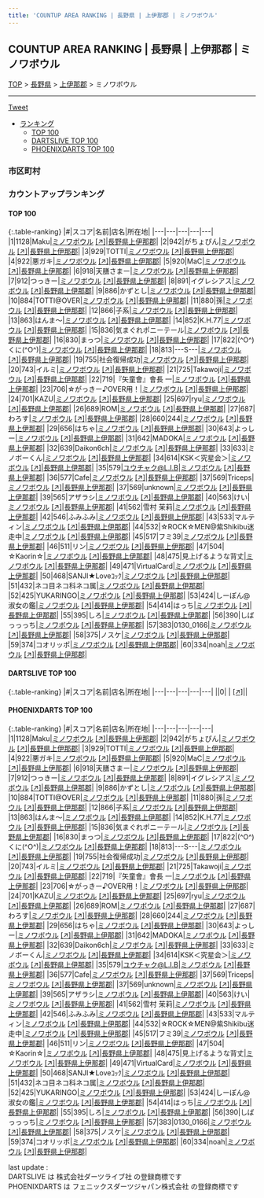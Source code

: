 ```yaml
---
title: 'COUNTUP AREA RANKING | 長野県 | 上伊那郡 | ミノワボウル'
---
```

## COUNTUP AREA RANKING | 長野県 | 上伊那郡 | ミノワボウル

[TOP](/darts/rank/) > [長野県](/darts/rank/長野県/) > [上伊那郡](/darts/rank/長野県/上伊那郡/) > ミノワボウル

___

<a href="https://twitter.com/share?ref_src=twsrc%5Etfw" data-text="COUNTUP AREA RANKING | 長野県上伊那郡ミノワボウル" class="twitter-share-button" data-hashtags="DARTSLIVE,PHOENIXDARTS,darts,ダーツ" data-show-count="false">Tweet</a>

* [ランキング](#カウントアップランキング)
    * [TOP 100](#top-100)
    * [DARTSLIVE TOP 100](#dartslive-top-100)
    * [PHOENIXDARTS TOP 100](#phoenixdarts-top-100)

### 市区町村

<ul>

</ul>

### カウントアップランキング

#### TOP 100



{:.table-ranking}
|#|スコア|名前|店名|所在地|
|---|---|---|---|---|
|1|1128|<span class="rank-name-pd">Maku</span>|<a href="/darts/rank/shops/89566.html">ミノワボウル</a> <a href="https://vs.phoenixdarts.com/jp/shop/shopDetailInfo/s_89566?s_seq=89566">[↗]</a>|<a href="/darts/rank/長野県/上伊那郡">長野県上伊那郡</a>|
|2|942|<span class="rank-name-pd">がちょぴん</span>|<a href="/darts/rank/shops/89566.html">ミノワボウル</a> <a href="https://vs.phoenixdarts.com/jp/shop/shopDetailInfo/s_89566?s_seq=89566">[↗]</a>|<a href="/darts/rank/長野県/上伊那郡">長野県上伊那郡</a>|
|3|929|<span class="rank-name-pd">TOTTI</span>|<a href="/darts/rank/shops/89566.html">ミノワボウル</a> <a href="https://vs.phoenixdarts.com/jp/shop/shopDetailInfo/s_89566?s_seq=89566">[↗]</a>|<a href="/darts/rank/長野県/上伊那郡">長野県上伊那郡</a>|
|4|922|<span class="rank-name-pd">悪ガキ</span>|<a href="/darts/rank/shops/89566.html">ミノワボウル</a> <a href="https://vs.phoenixdarts.com/jp/shop/shopDetailInfo/s_89566?s_seq=89566">[↗]</a>|<a href="/darts/rank/長野県/上伊那郡">長野県上伊那郡</a>|
|5|920|<span class="rank-name-pd">MaC</span>|<a href="/darts/rank/shops/89566.html">ミノワボウル</a> <a href="https://vs.phoenixdarts.com/jp/shop/shopDetailInfo/s_89566?s_seq=89566">[↗]</a>|<a href="/darts/rank/長野県/上伊那郡">長野県上伊那郡</a>|
|6|918|<span class="rank-name-pd">天膳さまー</span>|<a href="/darts/rank/shops/89566.html">ミノワボウル</a> <a href="https://vs.phoenixdarts.com/jp/shop/shopDetailInfo/s_89566?s_seq=89566">[↗]</a>|<a href="/darts/rank/長野県/上伊那郡">長野県上伊那郡</a>|
|7|912|<span class="rank-name-pd">つっきー</span>|<a href="/darts/rank/shops/89566.html">ミノワボウル</a> <a href="https://vs.phoenixdarts.com/jp/shop/shopDetailInfo/s_89566?s_seq=89566">[↗]</a>|<a href="/darts/rank/長野県/上伊那郡">長野県上伊那郡</a>|
|8|891|<span class="rank-name-pd">イグレシアス</span>|<a href="/darts/rank/shops/89566.html">ミノワボウル</a> <a href="https://vs.phoenixdarts.com/jp/shop/shopDetailInfo/s_89566?s_seq=89566">[↗]</a>|<a href="/darts/rank/長野県/上伊那郡">長野県上伊那郡</a>|
|9|886|<span class="rank-name-pd">かずとし</span>|<a href="/darts/rank/shops/89566.html">ミノワボウル</a> <a href="https://vs.phoenixdarts.com/jp/shop/shopDetailInfo/s_89566?s_seq=89566">[↗]</a>|<a href="/darts/rank/長野県/上伊那郡">長野県上伊那郡</a>|
|10|884|<span class="rank-name-pd">TOTTI@OVER</span>|<a href="/darts/rank/shops/89566.html">ミノワボウル</a> <a href="https://vs.phoenixdarts.com/jp/shop/shopDetailInfo/s_89566?s_seq=89566">[↗]</a>|<a href="/darts/rank/長野県/上伊那郡">長野県上伊那郡</a>|
|11|880|<span class="rank-name-pd">孫</span>|<a href="/darts/rank/shops/89566.html">ミノワボウル</a> <a href="https://vs.phoenixdarts.com/jp/shop/shopDetailInfo/s_89566?s_seq=89566">[↗]</a>|<a href="/darts/rank/長野県/上伊那郡">長野県上伊那郡</a>|
|12|866|<span class="rank-name-pd">子系</span>|<a href="/darts/rank/shops/89566.html">ミノワボウル</a> <a href="https://vs.phoenixdarts.com/jp/shop/shopDetailInfo/s_89566?s_seq=89566">[↗]</a>|<a href="/darts/rank/長野県/上伊那郡">長野県上伊那郡</a>|
|13|863|<span class="rank-name-pd">はんま～</span>|<a href="/darts/rank/shops/89566.html">ミノワボウル</a> <a href="https://vs.phoenixdarts.com/jp/shop/shopDetailInfo/s_89566?s_seq=89566">[↗]</a>|<a href="/darts/rank/長野県/上伊那郡">長野県上伊那郡</a>|
|14|852|<span class="rank-name-pd">K.H.77</span>|<a href="/darts/rank/shops/89566.html">ミノワボウル</a> <a href="https://vs.phoenixdarts.com/jp/shop/shopDetailInfo/s_89566?s_seq=89566">[↗]</a>|<a href="/darts/rank/長野県/上伊那郡">長野県上伊那郡</a>|
|15|836|<span class="rank-name-pd">気まぐれポニーテール</span>|<a href="/darts/rank/shops/89566.html">ミノワボウル</a> <a href="https://vs.phoenixdarts.com/jp/shop/shopDetailInfo/s_89566?s_seq=89566">[↗]</a>|<a href="/darts/rank/長野県/上伊那郡">長野県上伊那郡</a>|
|16|830|<span class="rank-name-pd">まっつ</span>|<a href="/darts/rank/shops/89566.html">ミノワボウル</a> <a href="https://vs.phoenixdarts.com/jp/shop/shopDetailInfo/s_89566?s_seq=89566">[↗]</a>|<a href="/darts/rank/長野県/上伊那郡">長野県上伊那郡</a>|
|17|822|<span class="rank-name-pd">(^O^)くに(^O^)</span>|<a href="/darts/rank/shops/89566.html">ミノワボウル</a> <a href="https://vs.phoenixdarts.com/jp/shop/shopDetailInfo/s_89566?s_seq=89566">[↗]</a>|<a href="/darts/rank/長野県/上伊那郡">長野県上伊那郡</a>|
|18|813|<span class="rank-name-pd">---S---</span>|<a href="/darts/rank/shops/89566.html">ミノワボウル</a> <a href="https://vs.phoenixdarts.com/jp/shop/shopDetailInfo/s_89566?s_seq=89566">[↗]</a>|<a href="/darts/rank/長野県/上伊那郡">長野県上伊那郡</a>|
|19|755|<span class="rank-name-pd">社会復帰成功</span>|<a href="/darts/rank/shops/89566.html">ミノワボウル</a> <a href="https://vs.phoenixdarts.com/jp/shop/shopDetailInfo/s_89566?s_seq=89566">[↗]</a>|<a href="/darts/rank/長野県/上伊那郡">長野県上伊那郡</a>|
|20|743|<span class="rank-name-pd">イルミ</span>|<a href="/darts/rank/shops/89566.html">ミノワボウル</a> <a href="https://vs.phoenixdarts.com/jp/shop/shopDetailInfo/s_89566?s_seq=89566">[↗]</a>|<a href="/darts/rank/長野県/上伊那郡">長野県上伊那郡</a>|
|21|725|<span class="rank-name-pd">Takawoji</span>|<a href="/darts/rank/shops/89566.html">ミノワボウル</a> <a href="https://vs.phoenixdarts.com/jp/shop/shopDetailInfo/s_89566?s_seq=89566">[↗]</a>|<a href="/darts/rank/長野県/上伊那郡">長野県上伊那郡</a>|
|22|719|<span class="rank-name-pd">『矢童會』會長  一</span>|<a href="/darts/rank/shops/89566.html">ミノワボウル</a> <a href="https://vs.phoenixdarts.com/jp/shop/shopDetailInfo/s_89566?s_seq=89566">[↗]</a>|<a href="/darts/rank/長野県/上伊那郡">長野県上伊那郡</a>|
|23|706|<span class="rank-name-pd">☆がっきー♪OVER用！</span>|<a href="/darts/rank/shops/89566.html">ミノワボウル</a> <a href="https://vs.phoenixdarts.com/jp/shop/shopDetailInfo/s_89566?s_seq=89566">[↗]</a>|<a href="/darts/rank/長野県/上伊那郡">長野県上伊那郡</a>|
|24|701|<span class="rank-name-pd">KAZU</span>|<a href="/darts/rank/shops/89566.html">ミノワボウル</a> <a href="https://vs.phoenixdarts.com/jp/shop/shopDetailInfo/s_89566?s_seq=89566">[↗]</a>|<a href="/darts/rank/長野県/上伊那郡">長野県上伊那郡</a>|
|25|697|<span class="rank-name-pd">ryu</span>|<a href="/darts/rank/shops/89566.html">ミノワボウル</a> <a href="https://vs.phoenixdarts.com/jp/shop/shopDetailInfo/s_89566?s_seq=89566">[↗]</a>|<a href="/darts/rank/長野県/上伊那郡">長野県上伊那郡</a>|
|26|689|<span class="rank-name-pd">ROM</span>|<a href="/darts/rank/shops/89566.html">ミノワボウル</a> <a href="https://vs.phoenixdarts.com/jp/shop/shopDetailInfo/s_89566?s_seq=89566">[↗]</a>|<a href="/darts/rank/長野県/上伊那郡">長野県上伊那郡</a>|
|27|687|<span class="rank-name-pd">わろす</span>|<a href="/darts/rank/shops/89566.html">ミノワボウル</a> <a href="https://vs.phoenixdarts.com/jp/shop/shopDetailInfo/s_89566?s_seq=89566">[↗]</a>|<a href="/darts/rank/長野県/上伊那郡">長野県上伊那郡</a>|
|28|660|<span class="rank-name-pd">244</span>|<a href="/darts/rank/shops/89566.html">ミノワボウル</a> <a href="https://vs.phoenixdarts.com/jp/shop/shopDetailInfo/s_89566?s_seq=89566">[↗]</a>|<a href="/darts/rank/長野県/上伊那郡">長野県上伊那郡</a>|
|29|656|<span class="rank-name-pd">はちゃ</span>|<a href="/darts/rank/shops/89566.html">ミノワボウル</a> <a href="https://vs.phoenixdarts.com/jp/shop/shopDetailInfo/s_89566?s_seq=89566">[↗]</a>|<a href="/darts/rank/長野県/上伊那郡">長野県上伊那郡</a>|
|30|643|<span class="rank-name-pd">よっしー</span>|<a href="/darts/rank/shops/89566.html">ミノワボウル</a> <a href="https://vs.phoenixdarts.com/jp/shop/shopDetailInfo/s_89566?s_seq=89566">[↗]</a>|<a href="/darts/rank/長野県/上伊那郡">長野県上伊那郡</a>|
|31|642|<span class="rank-name-pd">MADOKA</span>|<a href="/darts/rank/shops/89566.html">ミノワボウル</a> <a href="https://vs.phoenixdarts.com/jp/shop/shopDetailInfo/s_89566?s_seq=89566">[↗]</a>|<a href="/darts/rank/長野県/上伊那郡">長野県上伊那郡</a>|
|32|639|<span class="rank-name-pd">Daikon6ch</span>|<a href="/darts/rank/shops/89566.html">ミノワボウル</a> <a href="https://vs.phoenixdarts.com/jp/shop/shopDetailInfo/s_89566?s_seq=89566">[↗]</a>|<a href="/darts/rank/長野県/上伊那郡">長野県上伊那郡</a>|
|33|633|<span class="rank-name-pd">ミノボーくん</span>|<a href="/darts/rank/shops/89566.html">ミノワボウル</a> <a href="https://vs.phoenixdarts.com/jp/shop/shopDetailInfo/s_89566?s_seq=89566">[↗]</a>|<a href="/darts/rank/長野県/上伊那郡">長野県上伊那郡</a>|
|34|614|<span class="rank-name-pd">KSK＜究星会＞</span>|<a href="/darts/rank/shops/89566.html">ミノワボウル</a> <a href="https://vs.phoenixdarts.com/jp/shop/shopDetailInfo/s_89566?s_seq=89566">[↗]</a>|<a href="/darts/rank/長野県/上伊那郡">長野県上伊那郡</a>|
|35|579|<span class="rank-name-pd">ユウチャク@L.I.B</span>|<a href="/darts/rank/shops/89566.html">ミノワボウル</a> <a href="https://vs.phoenixdarts.com/jp/shop/shopDetailInfo/s_89566?s_seq=89566">[↗]</a>|<a href="/darts/rank/長野県/上伊那郡">長野県上伊那郡</a>|
|36|577|<span class="rank-name-pd">Cafe</span>|<a href="/darts/rank/shops/89566.html">ミノワボウル</a> <a href="https://vs.phoenixdarts.com/jp/shop/shopDetailInfo/s_89566?s_seq=89566">[↗]</a>|<a href="/darts/rank/長野県/上伊那郡">長野県上伊那郡</a>|
|37|569|<span class="rank-name-pd">Triceps</span>|<a href="/darts/rank/shops/89566.html">ミノワボウル</a> <a href="https://vs.phoenixdarts.com/jp/shop/shopDetailInfo/s_89566?s_seq=89566">[↗]</a>|<a href="/darts/rank/長野県/上伊那郡">長野県上伊那郡</a>|
|37|569|<span class="rank-name-pd">unknown</span>|<a href="/darts/rank/shops/89566.html">ミノワボウル</a> <a href="https://vs.phoenixdarts.com/jp/shop/shopDetailInfo/s_89566?s_seq=89566">[↗]</a>|<a href="/darts/rank/長野県/上伊那郡">長野県上伊那郡</a>|
|39|565|<span class="rank-name-pd">アザラシ</span>|<a href="/darts/rank/shops/89566.html">ミノワボウル</a> <a href="https://vs.phoenixdarts.com/jp/shop/shopDetailInfo/s_89566?s_seq=89566">[↗]</a>|<a href="/darts/rank/長野県/上伊那郡">長野県上伊那郡</a>|
|40|563|<span class="rank-name-pd">けい</span>|<a href="/darts/rank/shops/89566.html">ミノワボウル</a> <a href="https://vs.phoenixdarts.com/jp/shop/shopDetailInfo/s_89566?s_seq=89566">[↗]</a>|<a href="/darts/rank/長野県/上伊那郡">長野県上伊那郡</a>|
|41|562|<span class="rank-name-pd">雪村 茉莉</span>|<a href="/darts/rank/shops/89566.html">ミノワボウル</a> <a href="https://vs.phoenixdarts.com/jp/shop/shopDetailInfo/s_89566?s_seq=89566">[↗]</a>|<a href="/darts/rank/長野県/上伊那郡">長野県上伊那郡</a>|
|42|546|<span class="rank-name-pd">ふみふみ</span>|<a href="/darts/rank/shops/89566.html">ミノワボウル</a> <a href="https://vs.phoenixdarts.com/jp/shop/shopDetailInfo/s_89566?s_seq=89566">[↗]</a>|<a href="/darts/rank/長野県/上伊那郡">長野県上伊那郡</a>|
|43|533|<span class="rank-name-pd">マルティン</span>|<a href="/darts/rank/shops/89566.html">ミノワボウル</a> <a href="https://vs.phoenixdarts.com/jp/shop/shopDetailInfo/s_89566?s_seq=89566">[↗]</a>|<a href="/darts/rank/長野県/上伊那郡">長野県上伊那郡</a>|
|44|532|<span class="rank-name-pd">☆ROCK☆MEN@紫Shikibu迷走中</span>|<a href="/darts/rank/shops/89566.html">ミノワボウル</a> <a href="https://vs.phoenixdarts.com/jp/shop/shopDetailInfo/s_89566?s_seq=89566">[↗]</a>|<a href="/darts/rank/長野県/上伊那郡">長野県上伊那郡</a>|
|45|517|<span class="rank-name-pd">フミ39</span>|<a href="/darts/rank/shops/89566.html">ミノワボウル</a> <a href="https://vs.phoenixdarts.com/jp/shop/shopDetailInfo/s_89566?s_seq=89566">[↗]</a>|<a href="/darts/rank/長野県/上伊那郡">長野県上伊那郡</a>|
|46|511|<span class="rank-name-pd">リン</span>|<a href="/darts/rank/shops/89566.html">ミノワボウル</a> <a href="https://vs.phoenixdarts.com/jp/shop/shopDetailInfo/s_89566?s_seq=89566">[↗]</a>|<a href="/darts/rank/長野県/上伊那郡">長野県上伊那郡</a>|
|47|504|<span class="rank-name-pd">☆Kaorin☆</span>|<a href="/darts/rank/shops/89566.html">ミノワボウル</a> <a href="https://vs.phoenixdarts.com/jp/shop/shopDetailInfo/s_89566?s_seq=89566">[↗]</a>|<a href="/darts/rank/長野県/上伊那郡">長野県上伊那郡</a>|
|48|475|<span class="rank-name-pd">見上げるような背丈</span>|<a href="/darts/rank/shops/89566.html">ミノワボウル</a> <a href="https://vs.phoenixdarts.com/jp/shop/shopDetailInfo/s_89566?s_seq=89566">[↗]</a>|<a href="/darts/rank/長野県/上伊那郡">長野県上伊那郡</a>|
|49|471|<span class="rank-name-pd">VirtualCard</span>|<a href="/darts/rank/shops/89566.html">ミノワボウル</a> <a href="https://vs.phoenixdarts.com/jp/shop/shopDetailInfo/s_89566?s_seq=89566">[↗]</a>|<a href="/darts/rank/長野県/上伊那郡">長野県上伊那郡</a>|
|50|468|<span class="rank-name-pd">SANJI★Loveｺｯｸ</span>|<a href="/darts/rank/shops/89566.html">ミノワボウル</a> <a href="https://vs.phoenixdarts.com/jp/shop/shopDetailInfo/s_89566?s_seq=89566">[↗]</a>|<a href="/darts/rank/長野県/上伊那郡">長野県上伊那郡</a>|
|51|432|<span class="rank-name-pd">ネコ目ネコ科ネコ属</span>|<a href="/darts/rank/shops/89566.html">ミノワボウル</a> <a href="https://vs.phoenixdarts.com/jp/shop/shopDetailInfo/s_89566?s_seq=89566">[↗]</a>|<a href="/darts/rank/長野県/上伊那郡">長野県上伊那郡</a>|
|52|425|<span class="rank-name-pd">YUKARINGO</span>|<a href="/darts/rank/shops/89566.html">ミノワボウル</a> <a href="https://vs.phoenixdarts.com/jp/shop/shopDetailInfo/s_89566?s_seq=89566">[↗]</a>|<a href="/darts/rank/長野県/上伊那郡">長野県上伊那郡</a>|
|53|424|<span class="rank-name-pd">しーぽん@淑女の鑑</span>|<a href="/darts/rank/shops/89566.html">ミノワボウル</a> <a href="https://vs.phoenixdarts.com/jp/shop/shopDetailInfo/s_89566?s_seq=89566">[↗]</a>|<a href="/darts/rank/長野県/上伊那郡">長野県上伊那郡</a>|
|54|414|<span class="rank-name-pd">はっち</span>|<a href="/darts/rank/shops/89566.html">ミノワボウル</a> <a href="https://vs.phoenixdarts.com/jp/shop/shopDetailInfo/s_89566?s_seq=89566">[↗]</a>|<a href="/darts/rank/長野県/上伊那郡">長野県上伊那郡</a>|
|55|395|<span class="rank-name-pd">しろ</span>|<a href="/darts/rank/shops/89566.html">ミノワボウル</a> <a href="https://vs.phoenixdarts.com/jp/shop/shopDetailInfo/s_89566?s_seq=89566">[↗]</a>|<a href="/darts/rank/長野県/上伊那郡">長野県上伊那郡</a>|
|56|390|<span class="rank-name-pd">しばっっっち</span>|<a href="/darts/rank/shops/89566.html">ミノワボウル</a> <a href="https://vs.phoenixdarts.com/jp/shop/shopDetailInfo/s_89566?s_seq=89566">[↗]</a>|<a href="/darts/rank/長野県/上伊那郡">長野県上伊那郡</a>|
|57|383|<span class="rank-name-pd">0130_0166</span>|<a href="/darts/rank/shops/89566.html">ミノワボウル</a> <a href="https://vs.phoenixdarts.com/jp/shop/shopDetailInfo/s_89566?s_seq=89566">[↗]</a>|<a href="/darts/rank/長野県/上伊那郡">長野県上伊那郡</a>|
|58|375|<span class="rank-name-pd">ノスケ</span>|<a href="/darts/rank/shops/89566.html">ミノワボウル</a> <a href="https://vs.phoenixdarts.com/jp/shop/shopDetailInfo/s_89566?s_seq=89566">[↗]</a>|<a href="/darts/rank/長野県/上伊那郡">長野県上伊那郡</a>|
|59|374|<span class="rank-name-pd">コオリッポ</span>|<a href="/darts/rank/shops/89566.html">ミノワボウル</a> <a href="https://vs.phoenixdarts.com/jp/shop/shopDetailInfo/s_89566?s_seq=89566">[↗]</a>|<a href="/darts/rank/長野県/上伊那郡">長野県上伊那郡</a>|
|60|334|<span class="rank-name-pd">noah</span>|<a href="/darts/rank/shops/89566.html">ミノワボウル</a> <a href="https://vs.phoenixdarts.com/jp/shop/shopDetailInfo/s_89566?s_seq=89566">[↗]</a>|<a href="/darts/rank/長野県/上伊那郡">長野県上伊那郡</a>|


#### DARTSLIVE TOP 100



{:.table-ranking}
|#|スコア|名前|店名|所在地|
|---|---|---|---|---|
||0|<span class="rank-name-dl"> </span>|<a href="/darts/rank/shops/.html"></a> <a href="">[↗]</a>|<a href="/darts/rank//"></a>|


#### PHOENIXDARTS TOP 100



{:.table-ranking}
|#|スコア|名前|店名|所在地|
|---|---|---|---|---|
|1|1128|<span class="rank-name-pd">Maku</span>|<a href="/darts/rank/shops/89566.html">ミノワボウル</a> <a href="https://vs.phoenixdarts.com/jp/shop/shopDetailInfo/s_89566?s_seq=89566">[↗]</a>|<a href="/darts/rank/長野県/上伊那郡">長野県上伊那郡</a>|
|2|942|<span class="rank-name-pd">がちょぴん</span>|<a href="/darts/rank/shops/89566.html">ミノワボウル</a> <a href="https://vs.phoenixdarts.com/jp/shop/shopDetailInfo/s_89566?s_seq=89566">[↗]</a>|<a href="/darts/rank/長野県/上伊那郡">長野県上伊那郡</a>|
|3|929|<span class="rank-name-pd">TOTTI</span>|<a href="/darts/rank/shops/89566.html">ミノワボウル</a> <a href="https://vs.phoenixdarts.com/jp/shop/shopDetailInfo/s_89566?s_seq=89566">[↗]</a>|<a href="/darts/rank/長野県/上伊那郡">長野県上伊那郡</a>|
|4|922|<span class="rank-name-pd">悪ガキ</span>|<a href="/darts/rank/shops/89566.html">ミノワボウル</a> <a href="https://vs.phoenixdarts.com/jp/shop/shopDetailInfo/s_89566?s_seq=89566">[↗]</a>|<a href="/darts/rank/長野県/上伊那郡">長野県上伊那郡</a>|
|5|920|<span class="rank-name-pd">MaC</span>|<a href="/darts/rank/shops/89566.html">ミノワボウル</a> <a href="https://vs.phoenixdarts.com/jp/shop/shopDetailInfo/s_89566?s_seq=89566">[↗]</a>|<a href="/darts/rank/長野県/上伊那郡">長野県上伊那郡</a>|
|6|918|<span class="rank-name-pd">天膳さまー</span>|<a href="/darts/rank/shops/89566.html">ミノワボウル</a> <a href="https://vs.phoenixdarts.com/jp/shop/shopDetailInfo/s_89566?s_seq=89566">[↗]</a>|<a href="/darts/rank/長野県/上伊那郡">長野県上伊那郡</a>|
|7|912|<span class="rank-name-pd">つっきー</span>|<a href="/darts/rank/shops/89566.html">ミノワボウル</a> <a href="https://vs.phoenixdarts.com/jp/shop/shopDetailInfo/s_89566?s_seq=89566">[↗]</a>|<a href="/darts/rank/長野県/上伊那郡">長野県上伊那郡</a>|
|8|891|<span class="rank-name-pd">イグレシアス</span>|<a href="/darts/rank/shops/89566.html">ミノワボウル</a> <a href="https://vs.phoenixdarts.com/jp/shop/shopDetailInfo/s_89566?s_seq=89566">[↗]</a>|<a href="/darts/rank/長野県/上伊那郡">長野県上伊那郡</a>|
|9|886|<span class="rank-name-pd">かずとし</span>|<a href="/darts/rank/shops/89566.html">ミノワボウル</a> <a href="https://vs.phoenixdarts.com/jp/shop/shopDetailInfo/s_89566?s_seq=89566">[↗]</a>|<a href="/darts/rank/長野県/上伊那郡">長野県上伊那郡</a>|
|10|884|<span class="rank-name-pd">TOTTI@OVER</span>|<a href="/darts/rank/shops/89566.html">ミノワボウル</a> <a href="https://vs.phoenixdarts.com/jp/shop/shopDetailInfo/s_89566?s_seq=89566">[↗]</a>|<a href="/darts/rank/長野県/上伊那郡">長野県上伊那郡</a>|
|11|880|<span class="rank-name-pd">孫</span>|<a href="/darts/rank/shops/89566.html">ミノワボウル</a> <a href="https://vs.phoenixdarts.com/jp/shop/shopDetailInfo/s_89566?s_seq=89566">[↗]</a>|<a href="/darts/rank/長野県/上伊那郡">長野県上伊那郡</a>|
|12|866|<span class="rank-name-pd">子系</span>|<a href="/darts/rank/shops/89566.html">ミノワボウル</a> <a href="https://vs.phoenixdarts.com/jp/shop/shopDetailInfo/s_89566?s_seq=89566">[↗]</a>|<a href="/darts/rank/長野県/上伊那郡">長野県上伊那郡</a>|
|13|863|<span class="rank-name-pd">はんま～</span>|<a href="/darts/rank/shops/89566.html">ミノワボウル</a> <a href="https://vs.phoenixdarts.com/jp/shop/shopDetailInfo/s_89566?s_seq=89566">[↗]</a>|<a href="/darts/rank/長野県/上伊那郡">長野県上伊那郡</a>|
|14|852|<span class="rank-name-pd">K.H.77</span>|<a href="/darts/rank/shops/89566.html">ミノワボウル</a> <a href="https://vs.phoenixdarts.com/jp/shop/shopDetailInfo/s_89566?s_seq=89566">[↗]</a>|<a href="/darts/rank/長野県/上伊那郡">長野県上伊那郡</a>|
|15|836|<span class="rank-name-pd">気まぐれポニーテール</span>|<a href="/darts/rank/shops/89566.html">ミノワボウル</a> <a href="https://vs.phoenixdarts.com/jp/shop/shopDetailInfo/s_89566?s_seq=89566">[↗]</a>|<a href="/darts/rank/長野県/上伊那郡">長野県上伊那郡</a>|
|16|830|<span class="rank-name-pd">まっつ</span>|<a href="/darts/rank/shops/89566.html">ミノワボウル</a> <a href="https://vs.phoenixdarts.com/jp/shop/shopDetailInfo/s_89566?s_seq=89566">[↗]</a>|<a href="/darts/rank/長野県/上伊那郡">長野県上伊那郡</a>|
|17|822|<span class="rank-name-pd">(^O^)くに(^O^)</span>|<a href="/darts/rank/shops/89566.html">ミノワボウル</a> <a href="https://vs.phoenixdarts.com/jp/shop/shopDetailInfo/s_89566?s_seq=89566">[↗]</a>|<a href="/darts/rank/長野県/上伊那郡">長野県上伊那郡</a>|
|18|813|<span class="rank-name-pd">---S---</span>|<a href="/darts/rank/shops/89566.html">ミノワボウル</a> <a href="https://vs.phoenixdarts.com/jp/shop/shopDetailInfo/s_89566?s_seq=89566">[↗]</a>|<a href="/darts/rank/長野県/上伊那郡">長野県上伊那郡</a>|
|19|755|<span class="rank-name-pd">社会復帰成功</span>|<a href="/darts/rank/shops/89566.html">ミノワボウル</a> <a href="https://vs.phoenixdarts.com/jp/shop/shopDetailInfo/s_89566?s_seq=89566">[↗]</a>|<a href="/darts/rank/長野県/上伊那郡">長野県上伊那郡</a>|
|20|743|<span class="rank-name-pd">イルミ</span>|<a href="/darts/rank/shops/89566.html">ミノワボウル</a> <a href="https://vs.phoenixdarts.com/jp/shop/shopDetailInfo/s_89566?s_seq=89566">[↗]</a>|<a href="/darts/rank/長野県/上伊那郡">長野県上伊那郡</a>|
|21|725|<span class="rank-name-pd">Takawoji</span>|<a href="/darts/rank/shops/89566.html">ミノワボウル</a> <a href="https://vs.phoenixdarts.com/jp/shop/shopDetailInfo/s_89566?s_seq=89566">[↗]</a>|<a href="/darts/rank/長野県/上伊那郡">長野県上伊那郡</a>|
|22|719|<span class="rank-name-pd">『矢童會』會長  一</span>|<a href="/darts/rank/shops/89566.html">ミノワボウル</a> <a href="https://vs.phoenixdarts.com/jp/shop/shopDetailInfo/s_89566?s_seq=89566">[↗]</a>|<a href="/darts/rank/長野県/上伊那郡">長野県上伊那郡</a>|
|23|706|<span class="rank-name-pd">☆がっきー♪OVER用！</span>|<a href="/darts/rank/shops/89566.html">ミノワボウル</a> <a href="https://vs.phoenixdarts.com/jp/shop/shopDetailInfo/s_89566?s_seq=89566">[↗]</a>|<a href="/darts/rank/長野県/上伊那郡">長野県上伊那郡</a>|
|24|701|<span class="rank-name-pd">KAZU</span>|<a href="/darts/rank/shops/89566.html">ミノワボウル</a> <a href="https://vs.phoenixdarts.com/jp/shop/shopDetailInfo/s_89566?s_seq=89566">[↗]</a>|<a href="/darts/rank/長野県/上伊那郡">長野県上伊那郡</a>|
|25|697|<span class="rank-name-pd">ryu</span>|<a href="/darts/rank/shops/89566.html">ミノワボウル</a> <a href="https://vs.phoenixdarts.com/jp/shop/shopDetailInfo/s_89566?s_seq=89566">[↗]</a>|<a href="/darts/rank/長野県/上伊那郡">長野県上伊那郡</a>|
|26|689|<span class="rank-name-pd">ROM</span>|<a href="/darts/rank/shops/89566.html">ミノワボウル</a> <a href="https://vs.phoenixdarts.com/jp/shop/shopDetailInfo/s_89566?s_seq=89566">[↗]</a>|<a href="/darts/rank/長野県/上伊那郡">長野県上伊那郡</a>|
|27|687|<span class="rank-name-pd">わろす</span>|<a href="/darts/rank/shops/89566.html">ミノワボウル</a> <a href="https://vs.phoenixdarts.com/jp/shop/shopDetailInfo/s_89566?s_seq=89566">[↗]</a>|<a href="/darts/rank/長野県/上伊那郡">長野県上伊那郡</a>|
|28|660|<span class="rank-name-pd">244</span>|<a href="/darts/rank/shops/89566.html">ミノワボウル</a> <a href="https://vs.phoenixdarts.com/jp/shop/shopDetailInfo/s_89566?s_seq=89566">[↗]</a>|<a href="/darts/rank/長野県/上伊那郡">長野県上伊那郡</a>|
|29|656|<span class="rank-name-pd">はちゃ</span>|<a href="/darts/rank/shops/89566.html">ミノワボウル</a> <a href="https://vs.phoenixdarts.com/jp/shop/shopDetailInfo/s_89566?s_seq=89566">[↗]</a>|<a href="/darts/rank/長野県/上伊那郡">長野県上伊那郡</a>|
|30|643|<span class="rank-name-pd">よっしー</span>|<a href="/darts/rank/shops/89566.html">ミノワボウル</a> <a href="https://vs.phoenixdarts.com/jp/shop/shopDetailInfo/s_89566?s_seq=89566">[↗]</a>|<a href="/darts/rank/長野県/上伊那郡">長野県上伊那郡</a>|
|31|642|<span class="rank-name-pd">MADOKA</span>|<a href="/darts/rank/shops/89566.html">ミノワボウル</a> <a href="https://vs.phoenixdarts.com/jp/shop/shopDetailInfo/s_89566?s_seq=89566">[↗]</a>|<a href="/darts/rank/長野県/上伊那郡">長野県上伊那郡</a>|
|32|639|<span class="rank-name-pd">Daikon6ch</span>|<a href="/darts/rank/shops/89566.html">ミノワボウル</a> <a href="https://vs.phoenixdarts.com/jp/shop/shopDetailInfo/s_89566?s_seq=89566">[↗]</a>|<a href="/darts/rank/長野県/上伊那郡">長野県上伊那郡</a>|
|33|633|<span class="rank-name-pd">ミノボーくん</span>|<a href="/darts/rank/shops/89566.html">ミノワボウル</a> <a href="https://vs.phoenixdarts.com/jp/shop/shopDetailInfo/s_89566?s_seq=89566">[↗]</a>|<a href="/darts/rank/長野県/上伊那郡">長野県上伊那郡</a>|
|34|614|<span class="rank-name-pd">KSK＜究星会＞</span>|<a href="/darts/rank/shops/89566.html">ミノワボウル</a> <a href="https://vs.phoenixdarts.com/jp/shop/shopDetailInfo/s_89566?s_seq=89566">[↗]</a>|<a href="/darts/rank/長野県/上伊那郡">長野県上伊那郡</a>|
|35|579|<span class="rank-name-pd">ユウチャク@L.I.B</span>|<a href="/darts/rank/shops/89566.html">ミノワボウル</a> <a href="https://vs.phoenixdarts.com/jp/shop/shopDetailInfo/s_89566?s_seq=89566">[↗]</a>|<a href="/darts/rank/長野県/上伊那郡">長野県上伊那郡</a>|
|36|577|<span class="rank-name-pd">Cafe</span>|<a href="/darts/rank/shops/89566.html">ミノワボウル</a> <a href="https://vs.phoenixdarts.com/jp/shop/shopDetailInfo/s_89566?s_seq=89566">[↗]</a>|<a href="/darts/rank/長野県/上伊那郡">長野県上伊那郡</a>|
|37|569|<span class="rank-name-pd">Triceps</span>|<a href="/darts/rank/shops/89566.html">ミノワボウル</a> <a href="https://vs.phoenixdarts.com/jp/shop/shopDetailInfo/s_89566?s_seq=89566">[↗]</a>|<a href="/darts/rank/長野県/上伊那郡">長野県上伊那郡</a>|
|37|569|<span class="rank-name-pd">unknown</span>|<a href="/darts/rank/shops/89566.html">ミノワボウル</a> <a href="https://vs.phoenixdarts.com/jp/shop/shopDetailInfo/s_89566?s_seq=89566">[↗]</a>|<a href="/darts/rank/長野県/上伊那郡">長野県上伊那郡</a>|
|39|565|<span class="rank-name-pd">アザラシ</span>|<a href="/darts/rank/shops/89566.html">ミノワボウル</a> <a href="https://vs.phoenixdarts.com/jp/shop/shopDetailInfo/s_89566?s_seq=89566">[↗]</a>|<a href="/darts/rank/長野県/上伊那郡">長野県上伊那郡</a>|
|40|563|<span class="rank-name-pd">けい</span>|<a href="/darts/rank/shops/89566.html">ミノワボウル</a> <a href="https://vs.phoenixdarts.com/jp/shop/shopDetailInfo/s_89566?s_seq=89566">[↗]</a>|<a href="/darts/rank/長野県/上伊那郡">長野県上伊那郡</a>|
|41|562|<span class="rank-name-pd">雪村 茉莉</span>|<a href="/darts/rank/shops/89566.html">ミノワボウル</a> <a href="https://vs.phoenixdarts.com/jp/shop/shopDetailInfo/s_89566?s_seq=89566">[↗]</a>|<a href="/darts/rank/長野県/上伊那郡">長野県上伊那郡</a>|
|42|546|<span class="rank-name-pd">ふみふみ</span>|<a href="/darts/rank/shops/89566.html">ミノワボウル</a> <a href="https://vs.phoenixdarts.com/jp/shop/shopDetailInfo/s_89566?s_seq=89566">[↗]</a>|<a href="/darts/rank/長野県/上伊那郡">長野県上伊那郡</a>|
|43|533|<span class="rank-name-pd">マルティン</span>|<a href="/darts/rank/shops/89566.html">ミノワボウル</a> <a href="https://vs.phoenixdarts.com/jp/shop/shopDetailInfo/s_89566?s_seq=89566">[↗]</a>|<a href="/darts/rank/長野県/上伊那郡">長野県上伊那郡</a>|
|44|532|<span class="rank-name-pd">☆ROCK☆MEN@紫Shikibu迷走中</span>|<a href="/darts/rank/shops/89566.html">ミノワボウル</a> <a href="https://vs.phoenixdarts.com/jp/shop/shopDetailInfo/s_89566?s_seq=89566">[↗]</a>|<a href="/darts/rank/長野県/上伊那郡">長野県上伊那郡</a>|
|45|517|<span class="rank-name-pd">フミ39</span>|<a href="/darts/rank/shops/89566.html">ミノワボウル</a> <a href="https://vs.phoenixdarts.com/jp/shop/shopDetailInfo/s_89566?s_seq=89566">[↗]</a>|<a href="/darts/rank/長野県/上伊那郡">長野県上伊那郡</a>|
|46|511|<span class="rank-name-pd">リン</span>|<a href="/darts/rank/shops/89566.html">ミノワボウル</a> <a href="https://vs.phoenixdarts.com/jp/shop/shopDetailInfo/s_89566?s_seq=89566">[↗]</a>|<a href="/darts/rank/長野県/上伊那郡">長野県上伊那郡</a>|
|47|504|<span class="rank-name-pd">☆Kaorin☆</span>|<a href="/darts/rank/shops/89566.html">ミノワボウル</a> <a href="https://vs.phoenixdarts.com/jp/shop/shopDetailInfo/s_89566?s_seq=89566">[↗]</a>|<a href="/darts/rank/長野県/上伊那郡">長野県上伊那郡</a>|
|48|475|<span class="rank-name-pd">見上げるような背丈</span>|<a href="/darts/rank/shops/89566.html">ミノワボウル</a> <a href="https://vs.phoenixdarts.com/jp/shop/shopDetailInfo/s_89566?s_seq=89566">[↗]</a>|<a href="/darts/rank/長野県/上伊那郡">長野県上伊那郡</a>|
|49|471|<span class="rank-name-pd">VirtualCard</span>|<a href="/darts/rank/shops/89566.html">ミノワボウル</a> <a href="https://vs.phoenixdarts.com/jp/shop/shopDetailInfo/s_89566?s_seq=89566">[↗]</a>|<a href="/darts/rank/長野県/上伊那郡">長野県上伊那郡</a>|
|50|468|<span class="rank-name-pd">SANJI★Loveｺｯｸ</span>|<a href="/darts/rank/shops/89566.html">ミノワボウル</a> <a href="https://vs.phoenixdarts.com/jp/shop/shopDetailInfo/s_89566?s_seq=89566">[↗]</a>|<a href="/darts/rank/長野県/上伊那郡">長野県上伊那郡</a>|
|51|432|<span class="rank-name-pd">ネコ目ネコ科ネコ属</span>|<a href="/darts/rank/shops/89566.html">ミノワボウル</a> <a href="https://vs.phoenixdarts.com/jp/shop/shopDetailInfo/s_89566?s_seq=89566">[↗]</a>|<a href="/darts/rank/長野県/上伊那郡">長野県上伊那郡</a>|
|52|425|<span class="rank-name-pd">YUKARINGO</span>|<a href="/darts/rank/shops/89566.html">ミノワボウル</a> <a href="https://vs.phoenixdarts.com/jp/shop/shopDetailInfo/s_89566?s_seq=89566">[↗]</a>|<a href="/darts/rank/長野県/上伊那郡">長野県上伊那郡</a>|
|53|424|<span class="rank-name-pd">しーぽん@淑女の鑑</span>|<a href="/darts/rank/shops/89566.html">ミノワボウル</a> <a href="https://vs.phoenixdarts.com/jp/shop/shopDetailInfo/s_89566?s_seq=89566">[↗]</a>|<a href="/darts/rank/長野県/上伊那郡">長野県上伊那郡</a>|
|54|414|<span class="rank-name-pd">はっち</span>|<a href="/darts/rank/shops/89566.html">ミノワボウル</a> <a href="https://vs.phoenixdarts.com/jp/shop/shopDetailInfo/s_89566?s_seq=89566">[↗]</a>|<a href="/darts/rank/長野県/上伊那郡">長野県上伊那郡</a>|
|55|395|<span class="rank-name-pd">しろ</span>|<a href="/darts/rank/shops/89566.html">ミノワボウル</a> <a href="https://vs.phoenixdarts.com/jp/shop/shopDetailInfo/s_89566?s_seq=89566">[↗]</a>|<a href="/darts/rank/長野県/上伊那郡">長野県上伊那郡</a>|
|56|390|<span class="rank-name-pd">しばっっっち</span>|<a href="/darts/rank/shops/89566.html">ミノワボウル</a> <a href="https://vs.phoenixdarts.com/jp/shop/shopDetailInfo/s_89566?s_seq=89566">[↗]</a>|<a href="/darts/rank/長野県/上伊那郡">長野県上伊那郡</a>|
|57|383|<span class="rank-name-pd">0130_0166</span>|<a href="/darts/rank/shops/89566.html">ミノワボウル</a> <a href="https://vs.phoenixdarts.com/jp/shop/shopDetailInfo/s_89566?s_seq=89566">[↗]</a>|<a href="/darts/rank/長野県/上伊那郡">長野県上伊那郡</a>|
|58|375|<span class="rank-name-pd">ノスケ</span>|<a href="/darts/rank/shops/89566.html">ミノワボウル</a> <a href="https://vs.phoenixdarts.com/jp/shop/shopDetailInfo/s_89566?s_seq=89566">[↗]</a>|<a href="/darts/rank/長野県/上伊那郡">長野県上伊那郡</a>|
|59|374|<span class="rank-name-pd">コオリッポ</span>|<a href="/darts/rank/shops/89566.html">ミノワボウル</a> <a href="https://vs.phoenixdarts.com/jp/shop/shopDetailInfo/s_89566?s_seq=89566">[↗]</a>|<a href="/darts/rank/長野県/上伊那郡">長野県上伊那郡</a>|
|60|334|<span class="rank-name-pd">noah</span>|<a href="/darts/rank/shops/89566.html">ミノワボウル</a> <a href="https://vs.phoenixdarts.com/jp/shop/shopDetailInfo/s_89566?s_seq=89566">[↗]</a>|<a href="/darts/rank/長野県/上伊那郡">長野県上伊那郡</a>|


<div class="footer border-top border-gray-light mt-5 pt-3 text-right text-gray">
    last update : <span style="font-weight: italic" id="foot_last_modified"></span><br />
    DARTSLIVE は 株式会社ダーツライブ社 の登録商標です<br />
    PHOENIXDARTS は フェニックスダーツジャパン株式会社 の登録商標です<br />
</div>

<script src="https://cdnjs.cloudflare.com/ajax/libs/jquery.tablesorter/2.31.3/js/jquery.tablesorter.min.js" integrity="sha512-qzgd5cYSZcosqpzpn7zF2ZId8f/8CHmFKZ8j7mU4OUXTNRd5g+ZHBPsgKEwoqxCtdQvExE5LprwwPAgoicguNg==" crossorigin="anonymous" referrerpolicy="no-referrer"></script>
<link rel="stylesheet" href="https://cdnjs.cloudflare.com/ajax/libs/jquery.tablesorter/2.31.3/css/theme.default.min.css" integrity="sha512-wghhOJkjQX0Lh3NSWvNKeZ0ZpNn+SPVXX1Qyc9OCaogADktxrBiBdKGDoqVUOyhStvMBmJQ8ZdMHiR3wuEq8+w==" crossorigin="anonymous" referrerpolicy="no-referrer" />
<script>
$(function() {
    $(".table-ranking").tablesorter({sortList:[[0, 0]]});
    $("#foot_last_modified").text(formatDate(new Date(document.lastModified), 'yyyy-MM-dd HH:mm:ss'));
});
</script>

<script async src="https://platform.twitter.com/widgets.js" charset="utf-8"></script>